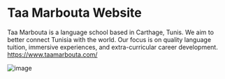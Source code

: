 # Taa Marbouta Website 
Taa Marbouta is a language school based in Carthage, Tunis. We aim to better connect Tunisia with the world. Our focus is on quality language tuition, immersive experiences, and extra-curricular career development.
https://www.taamarbouta.com/

![image](https://github.com/GhassenBoughzala/TM-Website/assets/49615834/dc5a7037-615f-4c29-8335-606d8dfb85fd)
